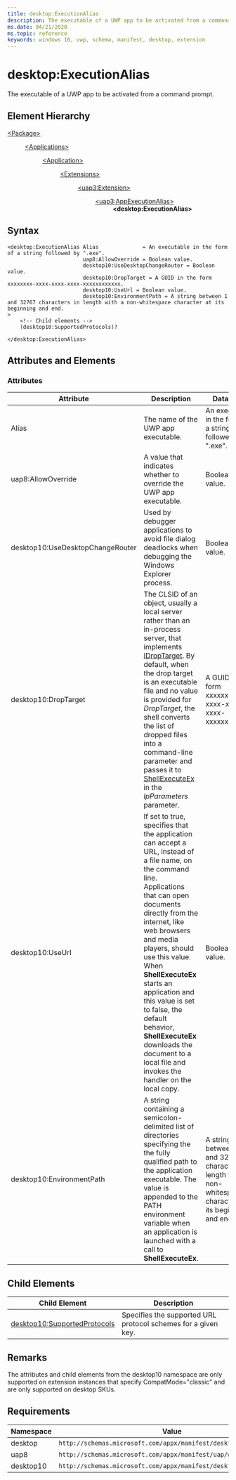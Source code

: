 ```yaml
---
title: desktop:ExecutionAlias
description: The executable of a UWP app to be activated from a command prompt (desktop:ExecutionAlias).
ms.date: 04/21/2020
ms.topic: reference
keywords: windows 10, uwp, schema, manifest, desktop, extension 
---
```


# desktop:ExecutionAlias
The executable of a UWP app to be activated from a command prompt.

## Element Hierarchy
<dl>
<dt><a href="element-package.md">&lt;Package&gt;</a></dt>
<dd>
<dl>
<dt><a href="element-applications.md">&lt;Applications&gt;</a></dt>
<dd>
<dl>
<dt><a href="element-application.md">&lt;Application&gt;</a></dt>
<dd>
<dl>
<dt><a href="element-1-extensions.md">&lt;Extensions&gt;</a></dt>
<dd>
<dl>
<dt><a href="element-uap3-extension-manual.md">&lt;uap3:Extension&gt;</a></dt>
<dd>
<dl>
<dt><a href="element-uap3-appexecutionalias.md">&lt;uap3:AppExecutionAlias&gt;</a></dt>
<dd><b>&lt;desktop:ExecutionAlias&gt;</b></dd>
</dl>
</dd>
</dl>
</dd>
</dl>
</dd>
</dl>
</dd>
</dl>
</dd>
</dl>

## Syntax
```syntax
<desktop:ExecutionAlias Alias              = An executable in the form of a string followed by ".exe".
                        uap8:AllowOverride = Boolean value.
                        desktop10:UseDesktopChangeRouter = Boolean value. 
                        desktop10:DropTarget = A GUID in the form xxxxxxxx-xxxx-xxxx-xxxx-xxxxxxxxxxxx.
                        desktop10:UseUrl = Boolean value.
                        desktop10:EnvironmentPath = A string between 1 and 32767 characters in length with a non-whitespace character at its beginning and end. 
>
    <!-- Child elements -->
    (desktop10:SupportedProtocols)?
    
</desktop:ExecutionAlias>
```

## Attributes and Elements

### Attributes
| Attribute | Description | Data type | Required |
|-----------|-------------|-----------|----------|
| Alias | The name of the UWP app executable. | An executable in the form of a string followed by ".exe". | Yes |
| uap8:AllowOverride | A value that indicates whether to override the UWP app executable. | Boolean value. | No |
| desktop10:UseDesktopChangeRouter | Used by debugger applications to avoid file dialog deadlocks when debugging the Windows Explorer process. | Boolean value. | No |
| desktop10:DropTarget | The CLSID of an object, usually a local server rather than an in-process server, that implements [IDropTarget](/windows/win32/api/oleidl/nn-oleidl-idroptarget). By default, when the drop target is an executable file and no value is provided for *DropTarget*, the shell converts the list of dropped files into a command-line parameter and passes it to [ShellExecuteEx](/windows/win32/api/shellapi/nf-shellapi-shellexecuteexw) in the *lpParameters* parameter. | A GUID in the form xxxxxxxx-xxxx-xxxx-xxxx-xxxxxxxxxxxx. | No |
| desktop10:UseUrl |If set to true, specifies that the application can accept a URL, instead of a file name, on the command line. Applications that can open documents directly from the internet, like web browsers and media players, should use this value. When **ShellExecuteEx** starts an application and this value is set to false, the default behavior, **ShellExecuteEx** downloads the document to a local file and invokes the handler on the local copy. | Boolean value. | No |
| desktop10:EnvironmentPath | A string containing a semicolon-delimited list of directories specifying the the fully qualified path to the application executable. The value is appended to the PATH environment variable when an application is launched with a call to **ShellExecuteEx**. | A string between 1 and 32767 characters in length with a non-whitespace character at its beginning and end. | No |

## Child Elements

| Child Element | Description |
|---------------|-------------|
| [desktop10:SupportedProtocols](element-desktop10-supportedprotocols.md) | Specifies the supported URL protocol schemes for a given key. |

## Remarks

The attributes and child elements from the desktop10 namespace are only supported on extension instances that specify CompatMode="classic" and are only supported on desktop SKUs.

## Requirements

| **Namespace** | **Value** |
|---------------|-----------|
| desktop | `http://schemas.microsoft.com/appx/manifest/desktop/windows10` |
| uap8 | `http://schemas.microsoft.com/appx/manifest/uap/windows10/8` |
| desktop10 | `http://schemas.microsoft.com/appx/manifest/desktop/windows10/10` |
